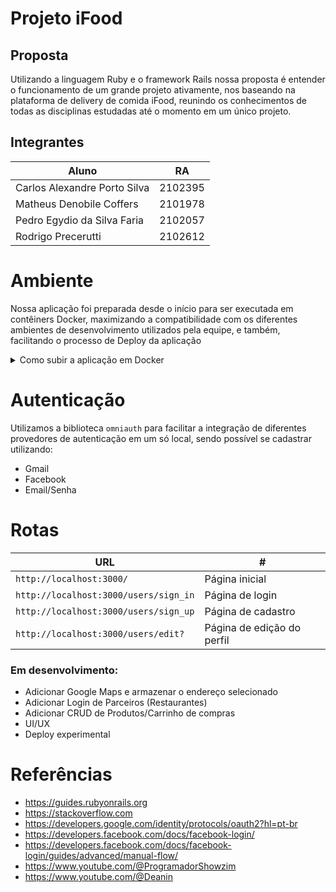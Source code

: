 # Projeto iFood

## Proposta
Utilizando a linguagem Ruby e o framework Rails nossa proposta é entender o funcionamento de um grande projeto ativamente, nos baseando na plataforma de delivery de comida iFood, reunindo os conhecimentos de todas as disciplinas estudadas até o momento em um único projeto.

## Integrantes
| Aluno                        | RA      |
| -----------------------------| ------- |
| Carlos Alexandre Porto Silva | 2102395 |
| Matheus Denobile Coffers     | 2101978 |
| Pedro Egydio da Silva Faria  | 2102057 |
| Rodrigo Precerutti           | 2102612 |

# Ambiente
Nossa aplicação foi preparada desde o início para ser executada em contêiners Docker, maximizando a compatibilidade com os diferentes ambientes de desenvolvimento utilizados pela equipe, e também, facilitando o processo de Deploy da aplicação

<details>
<summary>Como subir a aplicação em Docker</summary>

# Acessar a aplicação em: [localhost:3000](localhost:3000)

# Configurando a aplicação pela primeira vez:

- 1. `docker-compose build web`
- 2. `docker-compose run --rm web rails db:migrate db:seed`

## Para iniciar o projeto:

### `docker-compose up web`

# FAQ:

## Se for necessário fazer um migration no bd (ActiveRecord::PendingMigrationError):

### `docker-compose run --rm web rails db:migrate`

## Se for necessário fazer o build da aplicação novamente:

### `docker-compose build web`

### (Pode ser necessário caso uma nova gem for adicionada ou se forem feitas alterações no Dockerfile)

## Para executar algum comando dentro do container:

### `docker-compose run --rm web (comando)`
</details>

# Autenticação
Utilizamos a biblioteca `omniauth` para facilitar a integração de diferentes provedores de autenticação em um só local, sendo possível se cadastrar utilizando:
- Gmail
- Facebook
- Email/Senha

# Rotas
| URL                                   | #                          |
| -----------------------               | ---------------            |
| `http://localhost:3000/`              | Página inicial             |
| `http://localhost:3000/users/sign_in` | Página de login            |
| `http://localhost:3000/users/sign_up` | Página de cadastro         |
| `http://localhost:3000/users/edit?`   | Página de edição do perfil |

### Em desenvolvimento:
- Adicionar Google Maps e armazenar o endereço selecionado
- Adicionar Login de Parceiros (Restaurantes)
- Adicionar CRUD de Produtos/Carrinho de compras
- UI/UX
- Deploy experimental

# Referências
- https://guides.rubyonrails.org
- https://stackoverflow.com
- https://developers.google.com/identity/protocols/oauth2?hl=pt-br
- https://developers.facebook.com/docs/facebook-login/
- https://developers.facebook.com/docs/facebook-login/guides/advanced/manual-flow/
- https://www.youtube.com/@ProgramadorShowzim
- https://www.youtube.com/@Deanin
